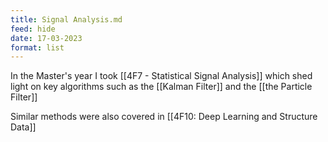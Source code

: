 ```yaml
---
title: Signal Analysis.md
feed: hide
date: 17-03-2023
format: list
---
```



In the Master's year I took [[4F7 - Statistical Signal Analysis]] which shed light on key algorithms such as the [[Kalman Filter]] and the [[the Particle Filter]]

Similar methods were also covered in [[4F10: Deep Learning and Structure Data]]

